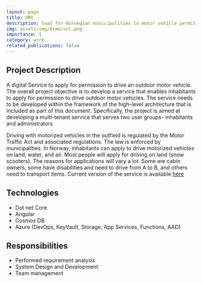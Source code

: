```yaml
---
layout: page
title: OMV
description: SaaS for Norwegian municipalities to motor vehicle permit in the outfield
img: assets/img/dime/sol.png
importance: 1
category: work
related_publications: false
---
```

## Project Description

A digital Service to apply for permission to drive an outdoor motor vehicle. The overall project objective is to develop a service that enables inhabitants to apply for permission to drive outdoor motor vehicles. The service needs to be developed within the framework of the high-level architecture that is included as part of this document. Specifically, the project is aimed at developing a multi-tenant service that serves two user groups- inhabitants and administrators

Driving with motorized vehicles in the outfield is regulated by the Motor Traffic Act and associated regulations. The law is enforced by municipalities. In Norway, inhabitants can apply to drive motorized vehicles on land, water, and air. Most people will apply for driving on land (snow scooters). The reasons for applications will vary a lot. Some are cabin owners, some have disabilities and need to drive from A to B, and others need to transport items. Current version of the service is available [here](https://fjellfart.no)

## Technologies

- Dot net Core
- Angular
- Cosmos DB
- Azure (DevOps, KeyVault, Storage, App Services, Functions, AAD)

## Responsibilities

- Performed requirement analysis
- System Design and Development
- Team management
